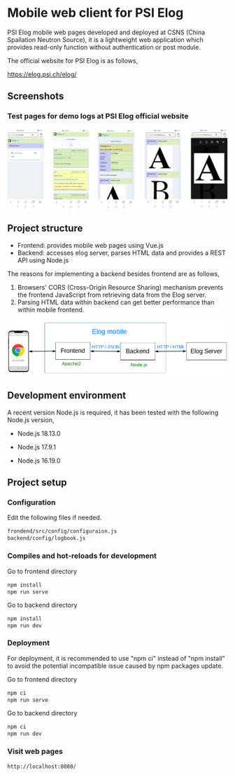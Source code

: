 # Mobile web client for PSI Elog

PSI Elog mobile web pages developed and deployed at CSNS (China Spallation Neutron Source), it is a lightweight web application which provides read-only function without authentication or post module.

The official website for PSI Elog is as follows,

https://elog.psi.ch/elog/

## Screenshots

### Test pages for demo logs at PSI Elog official website

![Alt text](frontend/screenshots/elog-demo.png?raw=true "Title")

## Project structure

* Frontend: provides mobile web pages using Vue.js
* Backend: accesses elog server, parses HTML data and provides a REST API using Node.js

The reasons for implementing a backend besides frontend are as follows,

1. Browsers' CORS (Cross-Origin Resource Sharing) mechanism prevents the frontend JavaScript from retrieving data from the Elog server.
2. Parsing HTML data within backend can get better performance than within mobile frontend.

![Alt text](frontend/screenshots/architecture.png?raw=true "Title")

## Development environment

A recent version Node.js is required, it has been tested with the following Node.js version,

* Node.js 18.13.0

* Node.js 17.9.1

* Node.js 16.19.0

## Project setup

### Configuration

Edit the following files if needed.
```
frondend/src/config/configuraion.js
backend/config/logbook.js
```

### Compiles and hot-reloads for development

Go to frontend directory
```
npm install
npm run serve
```

Go to backend directory
```
npm install
npm run dev
```

### Deployment

For deployment, it is recommended to use "npm ci" instead of "npm install" to avoid the potential incompatible issue caused by npm packages update.

Go to frontend directory
```
npm ci
npm run serve
```

Go to backend directory
```
npm ci
npm run dev
```

### Visit web pages

```
http://localhost:8080/
```
